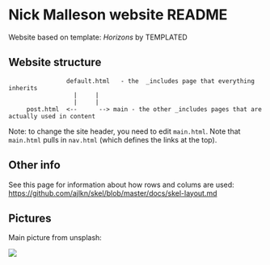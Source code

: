 # Nick Malleson website README

Website based on template: _Horizons_ by TEMPLATED

## Website structure

                    default.html   - the  _includes page that everything inherits
                      |     |
                      |     |
         post.html  <--      --> main - the other _includes pages that are actually used in content

Note: to change the site header, you need to edit `main.html`. Note that `main.html` pulls in `nav.html` (which defines the links at the top).



## Other info

See this page for information about how rows and colums are used:
https://github.com/ajlkn/skel/blob/master/docs/skel-layout.md

## Pictures

Main picture from unsplash:

<img src="https://hd.unsplash.com/photo-1459620842579-b4421440f66b"/>

